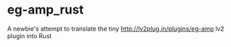 # eg-amp_rust

A newbie's attempt to translate the tiny http://lv2plug.in/plugins/eg-amp lv2 plugin into Rust
